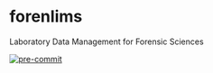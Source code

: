 # forenlims

Laboratory Data Management for Forensic Sciences

[![pre-commit](https://img.shields.io/badge/pre--commit-enabled-brightgreen?logo=pre-commit)](https://github.com/pre-commit/pre-commit)
